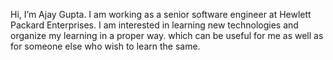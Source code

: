 Hi, I’m Ajay Gupta. I am working as a senior software engineer at Hewlett Packard Enterprises. 
I am interested in learning new technologies and organize my learning in a proper way. which can be useful for me as well as for someone else who wish to learn the same.
